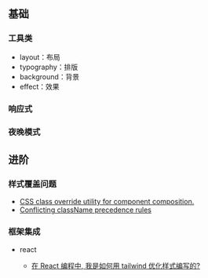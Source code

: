 ## 基础

### 工具类

- layout：布局
- typography：排版
- background：背景
- effect：效果

### 响应式

### 夜晚模式

## 进阶

### 样式覆盖问题

- [CSS class override utility for component composition.](https://github.com/tailwindlabs/tailwindcss/discussions/1446)
- [Conflicting className precedence rules](https://github.com/tailwindlabs/tailwindcss/issues/1010)

### 框架集成

- react

    - [在 React 编程中, 我是如何用 tailwind 优化样式编写的?](https://juejin.cn/post/6937911432545566727)
